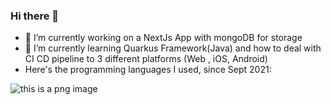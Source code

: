 ### Hi there 👋

<!--
**buninadev/buninadev** is a ✨ _special_ ✨ repository because its `README.md` (this file) appears on your GitHub profile.

Here are some ideas to get you started:


- 👯 I’m looking to collaborate on ...
- 🤔 I’m looking for help with ...
- 💬 Ask me about ...
- 📫 How to reach me: ...
- 😄 Pronouns: ...
- ⚡ Fun fact: ...
-->
- 🔭 I’m currently working on a NextJs App with mongoDB for storage
- 🌱 I’m currently learning Quarkus Framework(Java) and how to deal with CI CD pipeline to 3 different platforms (Web , iOS, Android)
- Here's the programming languages I used, since Sept 2021:
    
![this is a png image](https://wakatime.com/share/@b61f4deb-4007-42f5-86e1-f169b4d3cbee/2874b93c-3bfd-4f45-ac1e-517781fb4e52.png)
